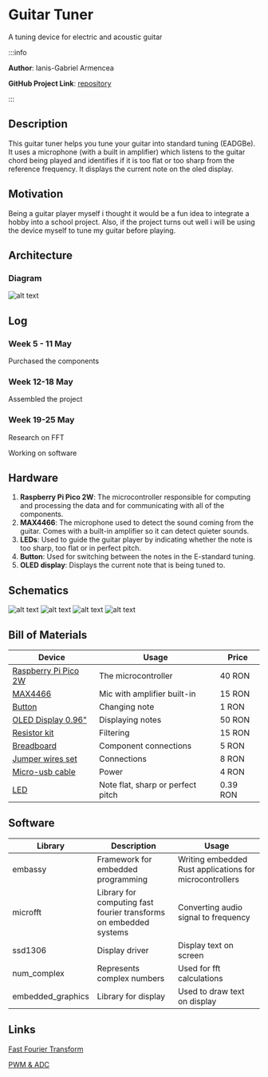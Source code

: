 # Guitar Tuner
A tuning device for electric and acoustic guitar


:::info

**Author**: Ianis-Gabriel Armencea

**GitHub Project Link**: [repository](https://github.com/UPB-PMRust-Students/proiect-iamc03)

:::


## Description

This guitar tuner helps you tune your guitar into standard tuning (EADGBe). It uses a microphone (with a built in
amplifier) which listens to the guitar chord being played and identifies if it is too flat or too sharp from the
reference frequency. It displays the current note on the oled display.

## Motivation

Being a guitar player myself i thought it would be a fun idea to integrate a hobby into a school project. Also,
if the project turns out well i will be using the device myself to tune my guitar before playing.

## Architecture
### Diagram
![alt text](architecture_pm.webp)

## Log
### Week 5 - 11 May
Purchased the components

### Week 12-18 May
Assembled the project

### Week 19-25 May
Research on FFT

Working on software

## Hardware

1. **Raspberry Pi Pico 2W**: The microcontroller responsible for computing and processing the data and for communicating with all of the components.
2. **MAX4466**: The microphone used to detect the sound coming from the guitar. Comes with a built-in amplifier so it can detect quieter sounds.
3. **LEDs**: Used to guide the guitar player by indicating whether the note is too sharp, too flat or in perfect pitch.
4. **Button**: Used for switching between the notes in the E-standard tuning.
5. **OLED display**: Displays the current note that is being tuned to.

## Schematics
![alt text](pm_schematic.svg)
![alt text](hardware_1.webp)
![alt text](hardware_2.webp)
![alt text](hardware_3.webp)



## Bill of Materials
| Device | Usage | Price |
| ------ | ----- | ----- |
| [Raspberry Pi Pico 2W](https://www.optimusdigital.ro/en/raspberry-pi-boards/13327-raspberry-pi-pico-2-w.html?search_query=pico+2w&results=52) | The microcontroller | 40 RON |
| [MAX4466](https://www.emag.ro/microfon-cu-amplificare-cu-max4466-ajustabil-ai1082/pd/DFLMTFMBM/) | Mic with amplifier built-in | 15 RON |
| [Button](https://www.optimusdigital.ro/en/buttons-and-switches/1119-6x6x6-push-button.html?search_query=button&results=490) | Changing note | 1 RON |
| [OLED Display 0.96"](https://www.optimusdigital.ro/en/others/12657-96inch-oled-b.html?search_query=display+oled&results=72) | Displaying notes | 50 RON |
| [Resistor kit](https://www.optimusdigital.ro/en/resistors/10928-250-pcs-plusivo-resistor-kit.html?search_query=resistor+kit&results=43) | Filtering | 15 RON |
| [Breadboard](https://www.optimusdigital.ro/en/breadboards/44-400p-hq-breadboard.html?search_query=breadboard&results=361) | Component connections | 5 RON |
| [Jumper wires set](https://www.optimusdigital.ro/en/wires-with-connectors/12-breadboard-jumper-wire-set.html?search_query=jumper&results=237) | Connections | 8 RON |
| [Micro-usb cable](https://www.optimusdigital.ro/en/usb-cables/2023-from-usb-am-to-micro-usb-cable-50-cm-black.html?search_query=micro+usb&results=474) | Power | 4 RON |
| [LED](https://www.optimusdigital.ro/en/leds/698-led-galben-de-3-mm-cu-lentile-difuze.html?search_query=led&results=2047) | Note flat, sharp or perfect pitch | 0.39 RON | 

## Software

| Library | Description | Usage |
| ------- | ----------- | ----- |
| embassy | Framework for embedded programming | Writing embedded Rust applications for microcontrollers |
| microfft | Library for computing fast fourier transforms on embedded systems | Converting audio signal to frequency |
| ssd1306 | Display driver | Display text on screen |
| num_complex | Represents complex numbers | Used for fft calculations |
| embedded_graphics | Library for display | Used to draw text on display |
## Links

[Fast Fourier Transform](https://en.wikipedia.org/wiki/Fast_Fourier_transform)

[PWM & ADC](https://embedded-rust-101.wyliodrin.com/docs/acs_cc/lab/03)